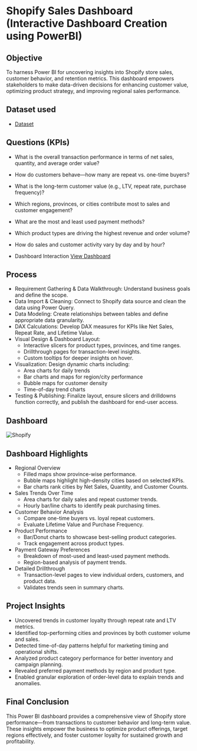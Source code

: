 # Shopify Sales Dashboard (Interactive Dashboard Creation using PowerBI)
## Objective 
To harness Power BI for uncovering insights into Shopify store sales, customer behavior, and retention metrics. This dashboard empowers stakeholders to make data-driven decisions for enhancing customer value, optimizing product strategy, and improving regional sales performance.

## Dataset used
-	<a href="https://github.com/SelvaTharsan/Shopify-Sales-Dashboard-PowerBi/blob/main/Shopify%20Sales.xlsx"> Dataset </a>

## Questions (KPIs)
- What is the overall transaction performance in terms of net sales, quantity, and average order value?
- How do customers behave—how many are repeat vs. one-time buyers?
- What is the long-term customer value (e.g., LTV, repeat rate, purchase frequency)?
- Which regions, provinces, or cities contribute most to sales and customer engagement?
- What are the most and least used payment methods?
- Which product types are driving the highest revenue and order volume?
- How do sales and customer activity vary by day and by hour?


- Dashboard Interaction <a href="![Shopify](https://github.com/user-attachments/assets/ecd6999e-f19b-48f2-9137-9f23cdf4aab0)"> View Dashboard </a>

## Process
- Requirement Gathering & Data Walkthrough: Understand business goals and define the scope.
- Data Import & Cleaning: Connect to Shopify data source and clean the data using Power Query.
- Data Modeling: Create relationships between tables and define appropriate data granularity.
- DAX Calculations: Develop DAX measures for KPIs like Net Sales, Repeat Rate, and Lifetime Value.
- Visual Design & Dashboard Layout:
    - Interactive slicers for product types, provinces, and time ranges.
    - Drillthrough pages for transaction-level insights.
    - Custom tooltips for deeper insights on hover.
- Visualization: Design dynamic charts including:
    - Area charts for daily trends
    - Bar charts and maps for region/city performance
    - Bubble maps for customer density
    - Time-of-day trend charts
- Testing & Publishing: Finalize layout, ensure slicers and drilldowns function correctly, and publish the dashboard for end-user access.


## Dashboard
![Shopify](https://github.com/user-attachments/assets/1f421dcd-e940-4745-b397-da25dc1b172b)


## Dashboard Highlights 
- Regional Overview
    - Filled maps show province-wise performance.
    - Bubble maps highlight high-density cities based on selected KPIs.
    - Bar charts rank cities by Net Sales, Quantity, and Customer Counts.
- Sales Trends Over Time
    - Area charts for daily sales and repeat customer trends.
    - Hourly bar/line charts to identify peak purchasing times.
- Customer Behavior Analysis
    - Compare one-time buyers vs. loyal repeat customers.
    - Evaluate Lifetime Value and Purchase Frequency.
- Product Performance
    - Bar/Donut charts to showcase best-selling product categories.
    - Track engagement across product types.
- Payment Gateway Preferences
    - Breakdown of most-used and least-used payment methods.
    - Region-based analysis of payment trends.
- Detailed Drillthrough
    - Transaction-level pages to view individual orders, customers, and product data.
    - Validates trends seen in summary charts.

## Project Insights
- Uncovered trends in customer loyalty through repeat rate and LTV metrics.
- Identified top-performing cities and provinces by both customer volume and sales.
- Detected time-of-day patterns helpful for marketing timing and operational shifts.
- Analyzed product category performance for better inventory and campaign planning.
- Revealed preferred payment methods by region and product type.
- Enabled granular exploration of order-level data to explain trends and anomalies.

  
## Final Conclusion 
This Power BI dashboard provides a comprehensive view of Shopify store performance—from transactions to customer behavior and long-term value. These insights empower the business to optimize product offerings, target regions effectively, and foster customer loyalty for sustained growth and profitability.




